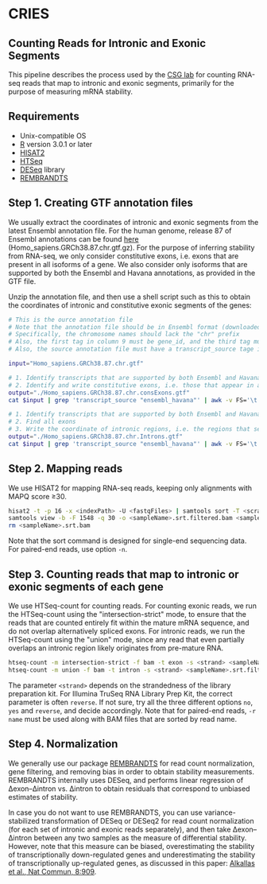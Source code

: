 # CRIES
## Counting Reads for Intronic and Exonic Segments

This pipeline describes the process used by the [CSG lab](http://csg.lab.mcgill.ca/) for counting RNA-seq reads that map to intronic and exonic segments, primarily for the purpose of measuring mRNA stability.

## Requirements
- Unix-compatible OS
- [R](http://www.r-project.org/) version 3.0.1 or later
- [HISAT2](https://ccb.jhu.edu/software/hisat2/index.shtml)
- [HTSeq](http://www-huber.embl.de/users/anders/HTSeq/doc/overview.html)
- [DESeq](http://bioconductor.org/packages/release/bioc/html/DESeq.html) library
- [REMBRANDTS](https://github.com/csglab/REMBRANDTS)

## Step 1. Creating GTF annotation files

We usually extract the coordinates of intronic and exonic segments from the latest Ensembl annotation file. For the human genome, release 87 of Ensembl annotations can be found [here](ftp://ftp.ensembl.org/pub/release-87/gtf/homo_sapiens) (Homo_sapiens.GRCh38.87.chr.gtf.gz). For the purpose of inferring stability from RNA-seq, we only consider constitutive exons, i.e. exons that are present in all isoforms of a gene. We also consider only isoforms that are supported by both the Ensembl and Havana annotations, as provided in the GTF file.

Unzip the annotation file, and then use a shell script such as this to obtain the coordinates of intronic and constitutive exonic segments of the genes:

```bash
# This is the ource annotation file
# Note that the annotation file should be in Ensembl format (downloaded from Ensembl FTP)
# Specifically, the chromosome names should lack the "chr" prefix
# Also, the first tag in column 9 must be gene_id, and the third tag must be transcript_id
# Also, the source annotation file must have a transcript_source tage in column 9

input="Homo_sapiens.GRCh38.87.chr.gtf"

# 1. Identify transcripts that are supported by both Ensembl and Havana annotations
# 2. Identify and write constitutive exons, i.e. those that appear in all Ensembl/Havana isoforms of a gene
output="./Homo_sapiens.GRCh38.87.chr.consExons.gtf"
cat $input | grep 'transcript_source "ensembl_havana"' | awk -v FS='\t' '$3=="exon" { exonName=$1":"$4":"$5":"$7; split($9, fields, ";"); geneName=fields[1]; transcriptName=fields[3]; printf("%s\t%s\t%s\n",exonName,geneName,transcriptName); }' | sort | uniq | awk -v FS='\t' '{ eCount[$1]++; tCount[$3]++; exonHost[$1]=$2; if(tCount[$3]==1) gCount[$2]++; } END { for(i in eCount) if(eCount[i]==gCount[exonHost[i]]) { split(i,fields,":"); printf("%s\tensembl_havana\texon\t%s\t%s\t.\t%s\t.\t%s;\n",fields[1],fields[2],fields[3],fields[4],exonHost[i]); } }' > $output

# 1. Identify transcripts that are supported by both Ensembl and Havana annotations
# 2. Find all exons
# 3. Write the coordinate of intronic regions, i.e. the regions that separate two adjacent exons of the same gene
output="./Homo_sapiens.GRCh38.87.chr.Introns.gtf"
cat $input | grep 'transcript_source "ensembl_havana"' | awk -v FS='\t' '$3=="exon" { exonName=$1":"$4":"$5":"$7; split($9, fields, ";"); geneName=fields[1]; transcriptName=fields[3]; printf("%s\t%s\t%s\n",exonName,geneName,transcriptName); }' | sort | uniq | awk -v FS='\t' '{ eCount[$1]++; tCount[$3]++; exonHost[$1]=$2; if(tCount[$3]==1) gCount[$2]++; } END { for(i in eCount) { split(i,fields,":"); printf("%s\tensembl_havana\texon\t%s\t%s\t.\t%s\t.\t%s;\n",fields[1],fields[2],fields[3],fields[4],exonHost[i]); } }' | bedtools sort -i stdin | awk -v FS='\t' '{ if( last_exon[$9]==1 && (last_exon_end[$9]+1)<($4-1) ) printf("%s\t%s\tintron\t%i\t%i\t%s\t%s\t%s\t%s\n",$1,$2,last_exon_end[$9]+1,$4-1,$6,$7,$8,$9); last_exon[$9]=1; last_exon_end[$9]=$5; }' > $output
```

## Step 2. Mapping reads

We use HISAT2 for mapping RNA-seq reads, keeping only alignments with MAPQ score ≥30.

```bash
hisat2 -t -p 16 -x <indexPath> -U <fastqFiles> | samtools sort -T <scratchPath> -o <sampleName>.srt.bam -
samtools view -b -F 1548 -q 30 -o <sampleName>.srt.filtered.bam <sampleName>.srt.bam
rm <sampleName>.srt.bam
```

Note that the sort command is designed for single-end sequencing data. For paired-end reads, use option `-n`.

## Step 3. Counting reads that map to intronic or exonic segments of each gene

We use HTSeq-count for counting reads. For counting exonic reads, we run the HTSeq-count using the "intersection-strict" mode, to ensure that the reads that are counted entirely fit within the mature mRNA sequence, and do not overlap alternatively spliced exons. For intronic reads, we run the HTSeq-count using the "union" mode, since any read that even partially overlaps an intronic region likely originates from pre-mature RNA.

```bash
htseq-count -m intersection-strict -f bam -t exon -s <strand> <sampleName>.srt.filtered.bam ./Homo_sapiens.GRCh38.87.chr.consExons.gtf > <sampleName>".consExons.counts.txt"
htseq-count -m union -f bam -t intron -s <strand> <sampleName>.srt.filtered.bam ./Homo_sapiens.GRCh38.87.chr.Introns.gtf > <sampleName>".Introns.counts.txt"
```

The parameter `<strand>` depends on the strandedness of the library preparation kit. For Illumina TruSeq RNA Library Prep Kit, the correct parameter is often `reverse`. If not sure, try all the three different options `no`, `yes` and `reverse`, and decide accordingly.
Note that for paired-end reads, `-r name` must be used along with BAM files that are sorted by read name.

## Step 4. Normalization

We generally use our package [REMBRANDTS](https://github.com/csglab/REMBRANDTS) for read count normalization, gene filtering, and removing bias in order to obtain stability measurements. REMBRANDTS internally uses DESeq, and performs linear regression of Δexon–Δintron vs. Δintron to obtain residuals that correspond to unbiased estimates of stability.

In case you do not want to use REMBRANDTS, you can use variance-stabilized transformation of DESeq or DESeq2 for read count normalization (for each set of intronic and exonic reads separately), and then take Δexon–Δintron between any two samples as the measure of differential stability. However, note that this measure can be biased, overestimating the stability of transcriptionally down-regulated genes and underestimating the stability of transcriptionally up-regulated genes, as discussed in this paper: [Alkallas et al., Nat Commun, 8:909](https://www.nature.com/articles/s41467-017-00867-z).
